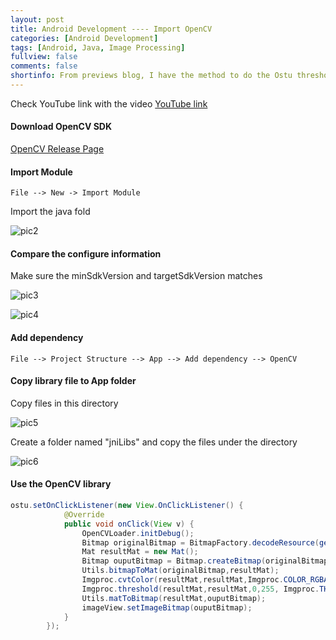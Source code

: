 ```yaml
---
layout: post
title: Android Development ---- Import OpenCV
categories: [Android Development]
tags: [Android, Java, Image Processing]
fullview: false
comments: false
shortinfo: From previews blog, I have the method to do the Ostu thresholding individually. This blog is going to talk about an easy way to do Ostu thresholding which is rely on the OpenCV library. I will demonstrate how to import the OpenCV library in Android and how to apply it to image Processing.
---
```

Check YouTube link with the video
[YouTube link]()

#### Download OpenCV SDK
[OpenCV Release Page](https://opencv.org/releases/)

#### Import Module
```
File --> New -> Import Module
```
Import the java fold

![pic2](https://raw.githubusercontent.com/scao7/dbyll/gh-pages/assets/media/androidRes/pic2.PNG)

#### Compare the configure information
Make sure the  minSdkVersion and targetSdkVersion matches

![pic3](https://raw.githubusercontent.com/scao7/dbyll/gh-pages/assets/media/androidRes/pic3.PNG)

![pic4](https://raw.githubusercontent.com/scao7/dbyll/gh-pages/assets/media/androidRes/pic4.PNG)

#### Add dependency

```
File --> Project Structure --> App --> Add dependency --> OpenCV
```
#### Copy library file to App folder
Copy files in this directory

![pic5](https://raw.githubusercontent.com/scao7/dbyll/gh-pages/assets/media/androidRes/pic5.PNG)

Create a folder named "jniLibs" and copy the files under the directory

![pic6](https://raw.githubusercontent.com/scao7/dbyll/gh-pages/assets/media/androidRes/pic6.PNG)

#### Use the OpenCV library

```java
ostu.setOnClickListener(new View.OnClickListener() {
            @Override
            public void onClick(View v) {
                OpenCVLoader.initDebug();
                Bitmap originalBitmap = BitmapFactory.decodeResource(getResources(),R.drawable.sample);
                Mat resultMat = new Mat();
                Bitmap ouputBitmap = Bitmap.createBitmap(originalBitmap.getWidth(),originalBitmap.getHeight(),Bitmap.Config.RGB_565);
                Utils.bitmapToMat(originalBitmap,resultMat);
                Imgproc.cvtColor(resultMat,resultMat,Imgproc.COLOR_RGBA2GRAY,0);
                Imgproc.threshold(resultMat,resultMat,0,255, Imgproc.THRESH_OTSU);
                Utils.matToBitmap(resultMat,ouputBitmap);
                imageView.setImageBitmap(ouputBitmap);
            }
        });
```
